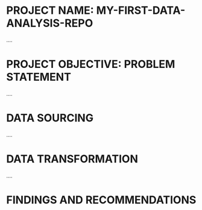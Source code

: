 # PROJECT NAME: MY-FIRST-DATA-ANALYSIS-REPO

....
# PROJECT OBJECTIVE: PROBLEM STATEMENT



....
# DATA SOURCING



....
# DATA TRANSFORMATION



....
# FINDINGS AND RECOMMENDATIONS

